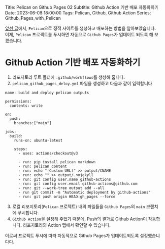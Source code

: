 Title: Pelican on Github Pages 02
Subtitle: Github Action 기반 배포 자동화하기
Date: 2023-06-08 18:00:00
Tags: Pelican, Github, Github Action
Series: Github_Pages_with_Pelican

[앞선 글](/pelican-on-github-pages-01)에서, `Pelican`으로 정적 사이트를 생성하고 배포하는 방법을 알아보았습니다. 이제, `Pelican` 프로젝트를 푸시하면 자동으로 `Github Pages`가 업데이트 되도록 해 보겠습니다.

# Github Action 기반 배포 자동화하기
1. 리포지토리 루트 폴더에 `.github/workflows`를 생성해 줍니다.
2. `pelican_github_pages_deloy.yml` 파일을 생성하고 다음과 같이 입력합니다
```
name: build and deploy pelican outputs

permissions:
  contents: write

on:
  push:
    branches:["main"]

jobs:
  build:
    runs-on: ubuntu-latest

    steps:
      - uses: actions/checkout@v3

      - run: pip install pelican markdown
      - run: pelican content
      - run: echo "[Custom URL]" >> output/CNAME
      - run: echo "" >> output/.nojekyll
      - run: git config user.name github-actions
      - run: git config user.email github-actions@github.com
      - run: git --work-tree output add --all
      - run git commit -m "Automatic deployment by github-actions"
      - run: git push origin HEAD:gh_pages --force
```

3. 로컬 리포지토리(`Pelican` 프로젝트) 내의 파일들을 `Github Pages`의 `main` 브랜치에 푸시합니다.
4. `Github Action`을 설정해 주었기 때문에, Push의 결과로 Github Action이 작동합니다. 리포지토리의 Action 탭에서 확인할 수 있습니다.

이로써 프로젝트 푸시에 따라 자동적으로 Github Pages가 업데이트되도록 설정했습니다다.